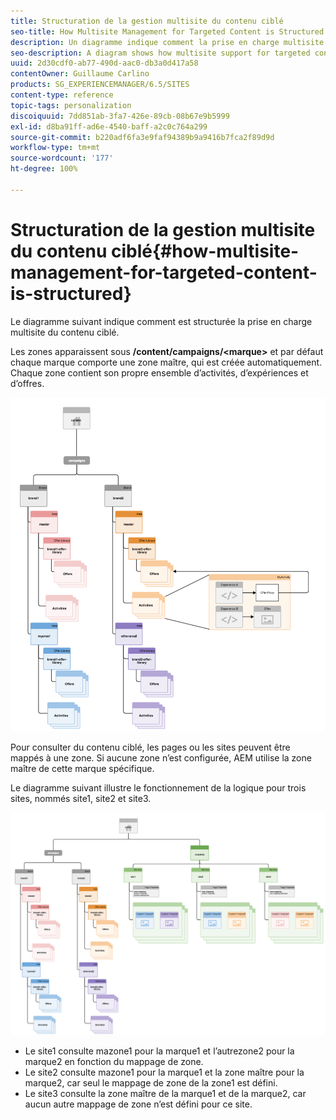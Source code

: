 ```yaml
---
title: Structuration de la gestion multisite du contenu ciblé
seo-title: How Multisite Management for Targeted Content is Structured
description: Un diagramme indique comment la prise en charge multisite du contenu ciblé est structurée.
seo-description: A diagram shows how multisite support for targeted content is structured
uuid: 2d30cdf0-ab77-490d-aac0-db3a0d417a58
contentOwner: Guillaume Carlino
products: SG_EXPERIENCEMANAGER/6.5/SITES
content-type: reference
topic-tags: personalization
discoiquuid: 7dd851ab-3fa7-426e-89cb-08b67e9b5999
exl-id: d8ba91ff-ad6e-4540-baff-a2c0c764a299
source-git-commit: b220adf6fa3e9faf94389b9a9416b7fca2f89d9d
workflow-type: tm+mt
source-wordcount: '177'
ht-degree: 100%

---
```


# Structuration de la gestion multisite du contenu ciblé{#how-multisite-management-for-targeted-content-is-structured}

Le diagramme suivant indique comment est structurée la prise en charge multisite du contenu ciblé.

Les zones apparaissent sous **/content/campaigns/&lt;marque>** et par défaut chaque marque comporte une zone maître, qui est créée automatiquement. Chaque zone contient son propre ensemble d’activités, d’expériences et d’offres.

![chlimage_1-268](assets/chlimage_1-268.png)

Pour consulter du contenu ciblé, les pages ou les sites peuvent être mappés à une zone. Si aucune zone n’est configurée, AEM utilise la zone maître de cette marque spécifique.

Le diagramme suivant illustre le fonctionnement de la logique pour trois sites, nommés site1, site2 et site3.

![chlimage_1-269](assets/chlimage_1-269.png)

* Le site1 consulte mazone1 pour la marque1 et l’autrezone2 pour la marque2 en fonction du mappage de zone.
* Le site2 consulte mazone1 pour la marque1 et la zone maître pour la marque2, car seul le mappage de zone de la zone1 est défini.
* Le site3 consulte la zone maître de la marque1 et de la marque2, car aucun autre mappage de zone n’est défini pour ce site.
